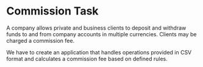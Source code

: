 # Commission Task
A company allows private and business clients to deposit and withdraw funds to and from company accounts in multiple currencies. Clients may be charged a commission fee.

We have to create an application that handles operations provided in CSV format and calculates a commission fee based on defined rules.
